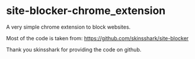 # site-blocker-chrome_extension
A very simple chrome extension to block websites.

 Most of the code is taken from: 
      https://github.com/skinsshark/site-blocker

 Thank you skinsshark for providing the code on github.
